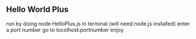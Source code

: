 ## Hello World Plus
run by doing node HelloPlus.js in terminal (will need node.js installed)
enter a port number
go to locolhost:portnumber
enjoy